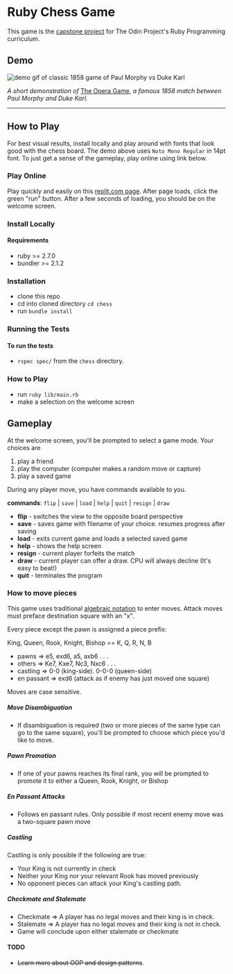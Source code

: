 # Ruby Chess Game

This game is the [capstone project](https://www.theodinproject.com/courses/ruby-programming/lessons/ruby-final-project?ref=lnav) for The Odin Project's Ruby Programming curriculum.

## Demo

![demo gif of classic 1858 game of Paul Morphy vs Duke Karl](demo/demo.gif)


*A short demonstration of* [The Opera Game](https://www.chess.com/terms/opera-game-chess), *a famous 1858 match between Paul Morphy and Duke Karl.*

***

## How to Play

For best visual results, install locally and play around with fonts that look good with the chess board. The demo above uses `Noto Mono Regular` in 14pt font.
To just get a sense of the gameplay, play online using link below.

### Play Online

Play quickly and easily on this [replit.com page](https://replit.com/@JoeMcCannDev/chess). After page loads, click the green "run" button. After a few seconds of loading, you should be on the welcome screen.

### Install Locally

#### Requirements

- ruby >= 2.7.0
- bundler >= 2.1.2

### Installation

- clone this repo
- cd into cloned directory `cd chess`
- run `bundle install`

### Running the Tests

#### To run the tests

- `rspec spec/` from the `chess` directory.

### How to Play

- run `ruby lib/main.rb`
- make a selection on the welcome screen

## Gameplay

At the welcome screen, you'll be prompted to select a game mode. Your choices are

1. play a friend
2. play the computer (computer makes a random move or capture)
3. play a saved game

During any player move, you have commands available to you.

**commands**: `flip` | `save` | `load` | `help` | `quit` | `resign` | `draw`
- **flip** - switches the view to the opposite board perspective
- **save** - saves game with filename of your choice. resumes progress after saving
- **load** - exits current game and loads a selected saved game
- **help** - shows the help screen
- **resign** - current player forfeits the match
- **draw** - current player can offer a draw. CPU will always decline (It's easy to beat!)
- **quit** - terminates the program

### How to move pieces

This game uses traditional [algebraic notation](https://en.wikipedia.org/wiki/Algebraic_notation_(chess)) to enter moves.
Attack moves must preface destination square with an "x".

Every piece except the pawn is assigned a piece prefix:

  King, Queen, Rook, Knight, Bishop == K, Q, R, N, B

  - pawns      =>   e5, exd6, a5, axb6 . . .
  - others     =>   Ke7, Kxe7, Nc3, Nxc6 . . .
  - castling   =>   0-0 (king-side). 0-0-0 (queen-side)
  - en passant =>   exd6 (attack as if enemy has just moved one square)
      

Moves are case sensitive.

##### Move Disambiguation

- If disambiguation is required (two or more pieces of the same type can go to the same square), you'll be prompted to choose which piece you'd like to move.

##### Pawn Promotion

- If one of your pawns reaches its final rank, you will be prompted to promote it to either a Queen, Rook, Knight, or Bishop

##### En Passant Attacks

- Follows en passant rules. Only possible if most recent enemy move was a two-square pawn move

##### Castling

Castling is only possible if the following are true:

- Your King is not currently in check
- Neither your King nor your relevant Rook has moved previously
- No opponent pieces can attack your King's castling path.

##### Checkmate and Stalemate

- Checkmate => A player has no legal moves and their king is in check.
- Stalemate => A player has no legal moves and their king is not in check.
- Game will conclude upon either stalemate or checkmate

#### TODO

- ~~Learn more about OOP and design patterns~~.
